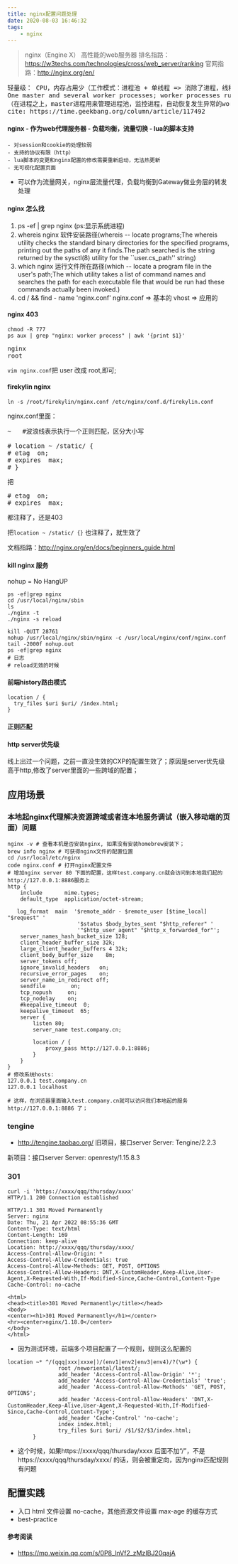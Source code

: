 ```yaml
---
title: nginx配置问题处理
date: 2020-08-03 16:46:32
tags:
    - nginx
---
```

> nginx（Engine X） 高性能的web服务器
  排名指路：https://w3techs.com/technologies/cross/web_server/ranking
  官网指路：http://nginx.org/en/

<pre>
轻量级： CPU，内存占用少（工作模式：进程池 + 单线程 => 消除了进程，线程切换的成本）
One master and several worker processes; worker processes run under an unprivileged user;
（在进程之上，master进程用来管理进程池，监控进程，自动恢复发生异常的worker，保持进程池的稳定和服务能力）
cite: https://time.geekbang.org/column/article/117492
</pre>
#### nginx - 作为web代理服务器 - 负载均衡，流量切换 - lua的脚本支持
```
- 对session和cookie的处理较弱
- 支持的协议有限（http）
- lua脚本的变更和nginx配置的修改需要重新启动，无法热更新
- 无可视化配置页面
```
- 可以作为流量网关，nginx层流量代理，负载均衡到Gateway做业务层的转发处理

#### nginx 怎么找
1. ps -ef | grep nginx (ps:显示系统进程)
2. whereis nginx 软件安装路径(whereis -- locate programs;The whereis utility checks the standard binary directories for the specified programs, printing out the paths of any it finds.The path searched is the string returned by the sysctl(8) utility for the ``user.cs_path'' string)
3. which nginx 运行文件所在路径(which -- locate a program file in the user's path;The which utility takes a list of command names and searches the path for each executable file that would be run had these commands actually been invoked.)
4. cd / && find - name 'nginx.conf'
nginx.conf => 基本的
vhost => 应用的

#### nginx 403
```
chmod -R 777
ps aux | grep "nginx: worker process" | awk '{print $1}'
```
<pre>
nginx 
root
</pre>

`vim nginx.conf`把 user  改成 root,即可;

#### firekylin nginx
```
ln -s /root/firekylin/nginx.conf /etc/nginx/conf.d/firekylin.conf
```
nginx.conf里面：


<pre>
~   #波浪线表示执行一个正则匹配，区分大小写

# location ~ /static/ {
# etag  on;
# expires  max;
# } 
</pre>

把     
<pre>
# etag  on;
# expires  max;
</pre>

都注释了，还是403

把`location ~ /static/ {}`
也注释了，就生效了

文档指路：http://nginx.org/en/docs/beginners_guide.html


#### kill nginx 服务
nohup = No HangUP
```
ps -ef|grep nginx
cd /usr/local/nginx/sbin
ls
./nginx -t
./nginx -s reload

kill -QUIT 28761
nohup /usr/local/nginx/sbin/nginx -c /usr/local/nginx/conf/nginx.conf 
tail -2000f nohup.out
ps -ef|grep nginx
# 日志
# reload无效的时候
```

#### 前端history路由模式
```
location / {
  try_files $uri $uri/ /index.html;
}
```



#### 正则匹配

#### http server优先级

线上出过一个问题，之前一直没生效的CXP的配置生效了；原因是server优先级高于http,修改了server里面的一些跨域的配置；

## 应用场景
### 本地起nginx代理解决资源跨域或者连本地服务调试（嵌入移动端的页面）问题
```
nginx -v # 查看本机是否安装nginx, 如果没有安装homebrew安装下；
brew info nginx # 可获得nginx文件的配置位置
cd /usr/local/etc/nginx
code nginx.conf # 打开nginx配置文件
# 增加nginx server 80 下面的配置，这样test.company.cn就会访问到本地我们起的http://127.0.0.1:8886服务上 
http {
    include       mime.types;
    default_type  application/octet-stream;

   log_format  main  '$remote_addr - $remote_user [$time_local] "$request" '
                      '$status $body_bytes_sent "$http_referer" '
                      '"$http_user_agent" "$http_x_forwarded_for"';
    server_names_hash_bucket_size 128;
    client_header_buffer_size 32k;
    large_client_header_buffers 4 32k;
    client_body_buffer_size    8m;
    server_tokens off;
    ignore_invalid_headers   on;
    recursive_error_pages    on;
    server_name_in_redirect off;
    sendfile        on;
    tcp_nopush     on;
    tcp_nodelay    on;
    #keepalive_timeout  0;
    keepalive_timeout  65;
    server {
        listen 80;
        server_name test.company.cn;

        location / {
            proxy_pass http://127.0.0.1:8886;
        }
    }
}
# 修改系统hosts:
127.0.0.1 test.company.cn
127.0.0.1 localhost

# 这样，在浏览器里面输入test.company.cn就可以访问我们本地起的服务 http://127.0.0.1:8886 了；
```

### tengine
- http://tengine.taobao.org/
旧项目，接口server
Server: Tengine/2.2.3

新项目：接口server
Server: openresty/1.15.8.3

### 301
```
curl -i 'https://xxxx/qqq/thursday/xxxx'
HTTP/1.1 200 Connection established

HTTP/1.1 301 Moved Permanently
Server: nginx
Date: Thu, 21 Apr 2022 08:55:36 GMT
Content-Type: text/html
Content-Length: 169
Connection: keep-alive
Location: http://xxxx/qqq/thursday/xxxx/
Access-Control-Allow-Origin: *
Access-Control-Allow-Credentials: true
Access-Control-Allow-Methods: GET, POST, OPTIONS
Access-Control-Allow-Headers: DNT,X-CustomHeader,Keep-Alive,User-Agent,X-Requested-With,If-Modified-Since,Cache-Control,Content-Type
Cache-Control: no-cache

<html>
<head><title>301 Moved Permanently</title></head>
<body>
<center><h1>301 Moved Permanently</h1></center>
<hr><center>nginx/1.18.0</center>
</body>
</html>

```
- 因为测试环境，前端多个项目配置了一个规则，规则这么配置的
```
location ~* ^/(qqq|xxx|xxxe|)/(env1|env2|env3|env4)/?(\w*) {
                root /neworiental/latest/;
                add_header 'Access-Control-Allow-Origin' '*';
                add_header 'Access-Control-Allow-Credentials' 'true';
                add_header 'Access-Control-Allow-Methods' 'GET, POST, OPTIONS';
                add_header 'Access-Control-Allow-Headers' 'DNT,X-CustomHeader,Keep-Alive,User-Agent,X-Requested-With,If-Modified-Since,Cache-Control,Content-Type';
                add_header 'Cache-Control' 'no-cache';
                index index.html; 
                try_files $uri $uri/ /$1/$2/$3/index.html;
        }
```
- 这个时候，如果https://xxxx/qqq/thursday/xxxx 后面不加“/”，不是 https://xxxx/qqq/thursday/xxxx/ 的话，则会被重定向，因为nginx匹配规则有问题


## 配置实践
- 入口 html 文件设置 no-cache，其他资源文件设置 max-age 的缓存方式
- best-practice

#### 参考阅读
- https://mp.weixin.qq.com/s/0P8_lnVf2_zMzIBJ20qajA